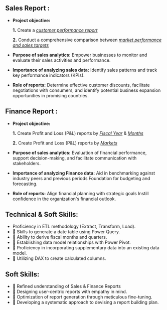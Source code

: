 ## Sales Report :


- **Project objective:** 

    **1.** Create a _[customer performance report](https://github.com/niravlimbani24/Excel-Sales-Analytics/blob/main/Customer%20Performance%20Report.pdf)_

    **2.** Conduct a comprehensive comparison between _[market performance and sales targets](https://github.com/niravlimbani24/Excel-Sales-Analytics/blob/main/Market%20Performance%20Report.pdf)_

- **Purpose of sales analytics:** Empower businesses to monitor and evaluate their sales activities and performance.

- **Importance of analyzing sales data:** Identify sales patterns and track key performance indicators (KPIs).

- **Role of reports:** Determine effective customer discounts, facilitate negotiations with consumers, and identify potential business expansion opportunities in promising countries.


## Finance Report :

- **Project objective:** 

    **1.** Create Profit and Loss (P&L) reports by _[Fiscal Year](https://github.com/niravlimbani24/Excel-Sales-Analytics/blob/main/P%20%26%20L%20Statement%20By%20Fiscal%20year.pdf)_ & _[Months](https://github.com/niravlimbani24/Excel-Sales-Analytics/blob/main/P%20%26%20L%20Statement%20By%20Months.pdf)_ 

   **2.** Create Profit and Loss (P&L) reports by _[Markets](https://github.com/niravlimbani24/Excel-Sales-Analytics/blob/main/P%20%26%20L%20Statement%20By%20Markets.pdf)_

- **Purpose of sales analytics:** Evaluation of financial performance, support decision-making, and facilitate communication with stakeholders.

- **Importance of analyzing Finance data:** Aid in benchmarking against industry peers and previous periods Foundation for budgeting and forecasting.

- **Role of reports:** Align financial planning with strategic goals Instill confidence in the organization's financial outlook.


## Technical & Soft Skills:
-  Proficiency in ETL methodology (Extract, Transform, Load).
- 🔹 Skills to generate a date table using Power Query.
- 🔹 Ability to derive fiscal months and quarters.
- 🔹 Establishing data model relationships with Power Pivot.
- 🔹 Proficiency in incorporating supplementary data into an existing data model.
- 🔹 Utilizing DAX to create calculated columns.

## Soft Skills:
- 🔹 Refined understanding of Sales & Finance Reports
- 🔹	Designing user-centric reports with empathy in mind.
- 🔹	Optimization of report generation through meticulous fine-tuning.
- 🔹	Developing a systematic approach to devising a report building plan.
